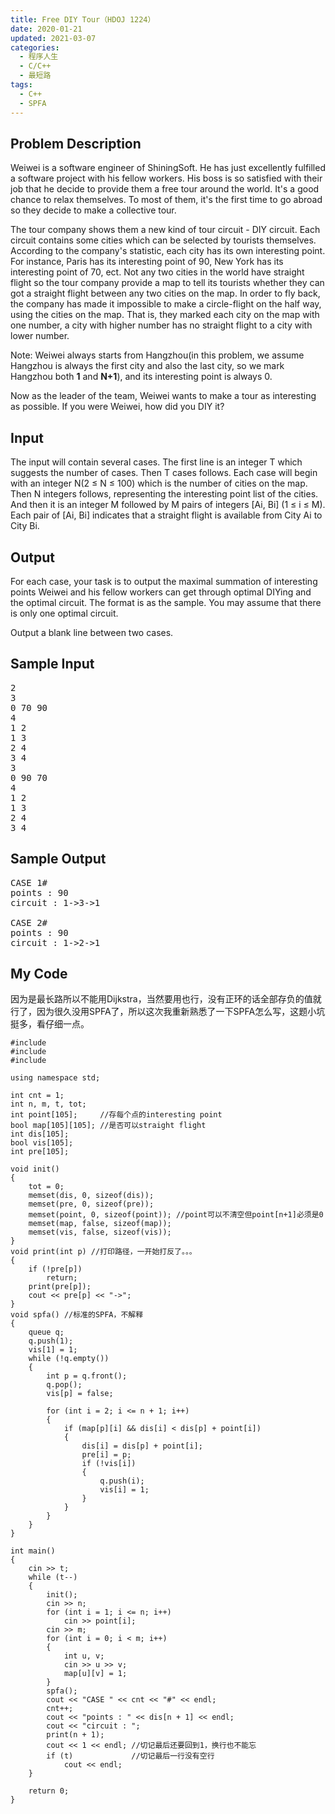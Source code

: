 ```yaml
---
title: Free DIY Tour（HDOJ 1224）
date: 2020-01-21
updated: 2021-03-07
categories:
  - 程序人生
  - C/C++
  - 最短路
tags:
  - C++
  - SPFA
---
```


<h2> <strong>Problem Description</strong> </h2>

Weiwei is a software engineer of ShiningSoft. He has just excellently fulfilled a software project with his fellow workers. His boss is so satisfied with their job that he decide to provide them a free tour around the world. It's a good chance to relax themselves. To most of them, it's the first time to go abroad so they decide to make a collective tour.

The tour company shows them a new kind of tour circuit - DIY circuit. Each circuit contains some cities which can be selected by tourists themselves. According to the company's statistic, each city has its own interesting point. For instance, Paris has its interesting point of 90, New York has its interesting point of 70, ect. Not any two cities in the world have straight flight so the tour company provide a map to tell its tourists whether they can got a straight flight between any two cities on the map. In order to fly back, the company has made it impossible to make a circle-flight on the half way, using the cities on the map. That is, they marked each city on the map with one number, a city with higher number has no straight flight to a city with lower number.

Note: Weiwei always starts from Hangzhou(in this problem, we assume Hangzhou is always the first city and also the last city, so we mark Hangzhou both <strong>1</strong> and <strong>N+1</strong>), and its interesting point is always 0.

Now as the leader of the team, Weiwei wants to make a tour as interesting as possible. If you were Weiwei, how did you DIY it? 

<h2> <strong>Input</strong> </h2>

The input will contain several cases. The first line is an integer T which suggests the number of cases. Then T cases follows.
Each case will begin with an integer N(2 ≤ N ≤ 100) which is the number of cities on the map.
Then N integers follows, representing the interesting point list of the cities.
And then it is an integer M followed by M pairs of integers [Ai, Bi] (1 ≤ i ≤ M). Each pair of [Ai, Bi] indicates that a straight flight is available from City Ai to City Bi. 

<h2> <strong>Output</strong> </h2>

For each case, your task is to output the maximal summation of interesting points Weiwei and his fellow workers can get through optimal DIYing and the optimal circuit. The format is as the sample. You may assume that there is only one optimal circuit.

Output a blank line between two cases. </pre>

<h2> <strong>Sample Input</strong> </h2>

<pre class="wp-block-preformatted">2
3
0 70 90
4
1 2
1 3
2 4
3 4
3
0 90 70
4
1 2
1 3
2 4
3 4</pre>

<h2> <strong>Sample Output</strong> </h2>

<pre class="wp-block-preformatted">CASE 1#
points : 90
circuit : 1->3->1

CASE 2#
points : 90
circuit : 1->2->1</pre>

<h2>My Code</h2>

<p>因为是最长路所以不能用Dijkstra，当然要用也行，没有正环的话全部存负的值就行了，因为很久没用SPFA了，所以这次我重新熟悉了一下SPFA怎么写，这题小坑挺多，看仔细一点。</p>

<pre class="wp-block-code"><code lang="cpp" class="language-cpp line-numbers">#include <iostream>
#include <queue>
#include <cstring>

using namespace std;

int cnt = 1;
int n, m, t, tot;
int point[105];     //存每个点的interesting point
bool map[105][105]; //是否可以straight flight
int dis[105];
bool vis[105];
int pre[105];

void init()
{
    tot = 0;
    memset(dis, 0, sizeof(dis));
    memset(pre, 0, sizeof(pre));
    memset(point, 0, sizeof(point)); //point可以不清空但point[n+1]必须是0
    memset(map, false, sizeof(map));
    memset(vis, false, sizeof(vis));
}
void print(int p) //打印路径，一开始打反了。。。
{
    if (!pre[p])
        return;
    print(pre[p]);
    cout << pre[p] << "->";
}
void spfa() //标准的SPFA，不解释
{
    queue<int> q;
    q.push(1);
    vis[1] = 1;
    while (!q.empty())
    {
        int p = q.front();
        q.pop();
        vis[p] = false;

        for (int i = 2; i <= n + 1; i++)
        {
            if (map[p][i] && dis[i] < dis[p] + point[i])
            {
                dis[i] = dis[p] + point[i];
                pre[i] = p;
                if (!vis[i])
                {
                    q.push(i);
                    vis[i] = 1;
                }
            }
        }
    }
}

int main()
{
    cin >> t;
    while (t--)
    {
        init();
        cin >> n;
        for (int i = 1; i <= n; i++)
            cin >> point[i];
        cin >> m;
        for (int i = 0; i < m; i++)
        {
            int u, v;
            cin >> u >> v;
            map[u][v] = 1;
        }
        spfa();
        cout << "CASE " << cnt << "#" << endl;
        cnt++;
        cout << "points : " << dis[n + 1] << endl;
        cout << "circuit : ";
        print(n + 1);
        cout << 1 << endl; //切记最后还要回到1，换行也不能忘
        if (t)             //切记最后一行没有空行
            cout << endl;
    }

    return 0;
}</code></pre>
